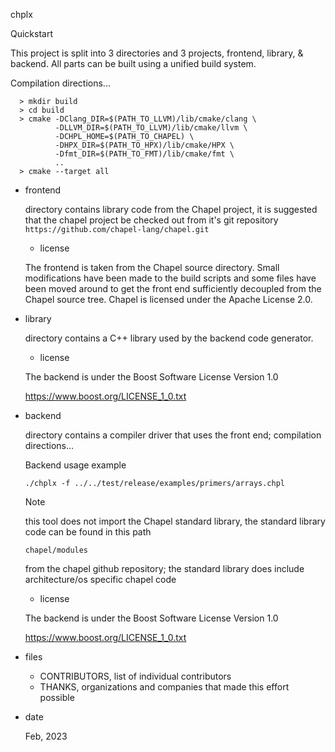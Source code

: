 chplx

Quickstart

This project is split into 3 directories and 3 projects, frontend, library, & backend. 
All parts can be built using a unified build system.

Compilation directions...
```
  > mkdir build
  > cd build
  > cmake -DClang_DIR=$(PATH_TO_LLVM)/lib/cmake/clang \
          -DLLVM_DIR=$(PATH_TO_LLVM)/lib/cmake/llvm \
          -DCHPL_HOME=$(PATH_TO_CHAPEL) \
          -DHPX_DIR=$(PATH_TO_HPX)/lib/cmake/HPX \
          -Dfmt_DIR=$(PATH_TO_FMT)/lib/cmake/fmt \
          ..
  > cmake --target all
```
- frontend

  directory contains library code from the Chapel project, it is suggested that the chapel
  project be checked out from it's git repository `https://github.com/chapel-lang/chapel.git`

  - license

  The frontend is taken from the Chapel source directory. Small modifications have been made to the build scripts and
  some files have been moved around to get the front end sufficiently decoupled from the Chapel source tree. Chapel
  is licensed under the Apache License 2.0.

- library

  directory contains a C++ library used by the backend code generator.

  - license

  The backend is under the Boost Software License Version 1.0

  https://www.boost.org/LICENSE_1_0.txt

- backend

  directory contains a compiler driver that uses the front end; compilation directions...

  Backend usage example

  `./chplx -f ../../test/release/examples/primers/arrays.chpl`

  Note

  this tool does not import the Chapel standard library, the standard library code can be found in this path 

  `chapel/modules`

  from the chapel github repository; the standard library does
  include architecture/os specific chapel code

  - license

  The backend is under the Boost Software License Version 1.0

  https://www.boost.org/LICENSE_1_0.txt

- files

  - CONTRIBUTORS, list of individual contributors
  - THANKS, organizations and companies that made this effort possible

- date

  Feb, 2023
